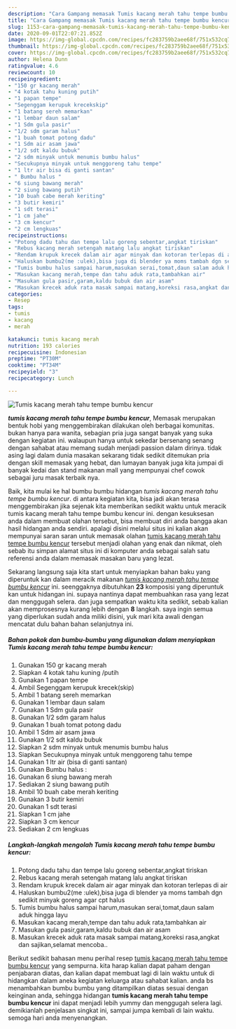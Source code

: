 ```yaml
---
description: "Cara Gampang memasak Tumis kacang merah tahu tempe bumbu kencur yang Menggugah Selera"
title: "Cara Gampang memasak Tumis kacang merah tahu tempe bumbu kencur yang Menggugah Selera"
slug: 1153-cara-gampang-memasak-tumis-kacang-merah-tahu-tempe-bumbu-kencur-yang-menggugah-selera
date: 2020-09-01T22:07:21.852Z
image: https://img-global.cpcdn.com/recipes/fc283759b2aee68f/751x532cq70/tumis-kacang-merah-tahu-tempe-bumbu-kencur-foto-resep-utama.jpg
thumbnail: https://img-global.cpcdn.com/recipes/fc283759b2aee68f/751x532cq70/tumis-kacang-merah-tahu-tempe-bumbu-kencur-foto-resep-utama.jpg
cover: https://img-global.cpcdn.com/recipes/fc283759b2aee68f/751x532cq70/tumis-kacang-merah-tahu-tempe-bumbu-kencur-foto-resep-utama.jpg
author: Helena Dunn
ratingvalue: 4.6
reviewcount: 10
recipeingredient:
- "150 gr kacang merah"
- "4 kotak tahu kuning putih"
- "1 papan tempe"
- "Segenggam kerupuk krecekskip"
- "1 batang sereh memarkan"
- "1 lembar daun salam"
- "1 Sdm gula pasir"
- "1/2 sdm garam halus"
- "1 buah tomat potong dadu"
- "1 Sdm air asam jawa"
- "1/2 sdt kaldu bubuk"
- "2 sdm minyak untuk menumis bumbu halus"
- "Secukupnya minyak untuk menggoreng tahu tempe"
- "1 ltr air bisa di ganti santan"
- " Bumbu halus "
- "6 siung bawang merah"
- "2 siung bawang putih"
- "10 buah cabe merah keriting"
- "3 butir kemiri"
- "1 sdt terasi"
- "1 cm jahe"
- "3 cm kencur"
- "2 cm lengkuas"
recipeinstructions:
- "Potong dadu tahu dan tempe lalu goreng sebentar,angkat tiriskan"
- "Rebus kacang merah setengah matang lalu angkat tiriskan"
- "Rendam krupuk krecek dalam air agar minyak dan kotoran terlepas di air"
- "Haluskan bumbu2(me :ulek),bisa juga di blender ya moms tambah dgn sedikit minyak goreng agar cpt halus"
- "Tumis bumbu halus sampai harum,masukan serai,tomat,daun salam aduk hingga layu"
- "Masukan kacang merah,tempe dan tahu aduk rata,tambahkan air"
- "Masukan gula pasir,garam,kaldu bubuk dan air asam"
- "Masukan krecek aduk rata masak sampai matang,koreksi rasa,angkat dan sajikan,selamat mencoba.."
categories:
- Resep
tags:
- tumis
- kacang
- merah

katakunci: tumis kacang merah 
nutrition: 193 calories
recipecuisine: Indonesian
preptime: "PT30M"
cooktime: "PT34M"
recipeyield: "3"
recipecategory: Lunch

---
```



![Tumis kacang merah tahu tempe bumbu kencur](https://img-global.cpcdn.com/recipes/fc283759b2aee68f/751x532cq70/tumis-kacang-merah-tahu-tempe-bumbu-kencur-foto-resep-utama.jpg)

<b><i>tumis kacang merah tahu tempe bumbu kencur</i></b>, Memasak merupakan bentuk hobi yang menggembirakan dilakukan oleh berbagai komunitas. bukan hanya para wanita, sebagian pria juga sangat banyak yang suka dengan kegiatan ini. walaupun hanya untuk sekedar bersenang senang dengan sahabat atau memang sudah menjadi passion dalam dirinya. tidak asing lagi dalam dunia masakan sekarang tidak sedikit ditemukan pria dengan skill memasak yang hebat, dan lumayan banyak juga kita jumpai di banyak kedai dan stand makanan mall yang mempunyai chef cowok sebagai juru masak terbaik nya.



Baik, kita mulai ke hal bumbu bumbu hidangan <i>tumis kacang merah tahu tempe bumbu kencur</i>. di antara kegiatan kita, bisa jadi akan terasa menggembirakan jika sejenak kita memberikan sedikit waktu untuk meracik tumis kacang merah tahu tempe bumbu kencur ini. dengan kesuksesan anda dalam membuat olahan tersebut, bisa membuat diri anda bangga akan hasil hidangan anda sendiri. apalagi disini melalui situs ini kalian akan mempunyai saran saran untuk memasak olahan <u>tumis kacang merah tahu tempe bumbu kencur</u> tersebut menjadi olahan yang enak dan nikmat, oleh sebab itu simpan alamat situs ini di komputer anda sebagai salah satu referensi anda dalam memasak masakan baru yang lezat.


Sekarang langsung saja kita start untuk menyiapkan bahan baku yang diperuntuk kan dalam meracik makanan <u><i>tumis kacang merah tahu tempe bumbu kencur</i></u> ini. seenggaknya dibutuhkan <b>23</b> komposisi yang diperuntuk kan untuk hidangan ini. supaya nantinya dapat membuahkan rasa yang lezat dan menggugah selera. dan juga sempatkan waktu kita sedikit, sebab kalian akan memprosesnya kurang lebih dengan <b>8</b> langkah. saya ingin semua yang diperlukan sudah anda miliki disini, yuk mari kita awali dengan mencatat dulu bahan bahan selanjutnya ini.

<!--inarticleads1-->

##### Bahan pokok dan bumbu-bumbu yang digunakan dalam menyiapkan Tumis kacang merah tahu tempe bumbu kencur:

1. Gunakan 150 gr kacang merah
1. Siapkan 4 kotak tahu kuning /putih
1. Gunakan 1 papan tempe
1. Ambil Segenggam kerupuk krecek(skip)
1. Ambil 1 batang sereh memarkan
1. Gunakan 1 lembar daun salam
1. Gunakan 1 Sdm gula pasir
1. Gunakan 1/2 sdm garam halus
1. Gunakan 1 buah tomat potong dadu
1. Ambil 1 Sdm air asam jawa
1. Gunakan 1/2 sdt kaldu bubuk
1. Siapkan 2 sdm minyak untuk menumis bumbu halus
1. Siapkan Secukupnya minyak untuk menggoreng tahu tempe
1. Gunakan 1 ltr air (bisa di ganti santan)
1. Gunakan  Bumbu halus :
1. Gunakan 6 siung bawang merah
1. Sediakan 2 siung bawang putih
1. Ambil 10 buah cabe merah keriting
1. Gunakan 3 butir kemiri
1. Gunakan 1 sdt terasi
1. Siapkan 1 cm jahe
1. Siapkan 3 cm kencur
1. Sediakan 2 cm lengkuas




<!--inarticleads2-->

##### Langkah-langkah mengolah Tumis kacang merah tahu tempe bumbu kencur:

1. Potong dadu tahu dan tempe lalu goreng sebentar,angkat tiriskan
1. Rebus kacang merah setengah matang lalu angkat tiriskan
1. Rendam krupuk krecek dalam air agar minyak dan kotoran terlepas di air
1. Haluskan bumbu2(me :ulek),bisa juga di blender ya moms tambah dgn sedikit minyak goreng agar cpt halus
1. Tumis bumbu halus sampai harum,masukan serai,tomat,daun salam aduk hingga layu
1. Masukan kacang merah,tempe dan tahu aduk rata,tambahkan air
1. Masukan gula pasir,garam,kaldu bubuk dan air asam
1. Masukan krecek aduk rata masak sampai matang,koreksi rasa,angkat dan sajikan,selamat mencoba..




Berikut sedikit bahasan menu perihal resep <u>tumis kacang merah tahu tempe bumbu kencur</u> yang sempurna. kita harap kalian dapat paham dengan penjabaran diatas, dan kalian dapat membuat lagi di lain waktu untuk di hidangkan dalam aneka kegiatan keluarga atau sahabat kalian. anda bs menambahkan bumbu bumbu yang ditampilkan diatas sesuai dengan keinginan anda, sehingga hidangan <b>tumis kacang merah tahu tempe bumbu kencur</b> ini dapat menjadi lebih yummy dan menggugah selera lagi. demikianlah penjelasan singkat ini, sampai jumpa kembali di lain waktu. semoga hari anda menyenangkan.
